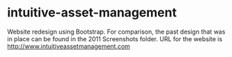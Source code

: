 intuitive-asset-management
==========================

Website redesign using Bootstrap. For comparison, the past design that was in place can be found in the 2011 Screenshots folder. URL for the website is http://www.intuitiveassetmanagement.com
